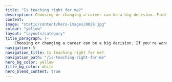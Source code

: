```yaml
---
title: "Is teaching right for me?"
description: Choosing or changing a career can be a big decision. Find out about teacher pay and benefits and more to decide if teaching is right for you.
content:
image: "static/content/hero-images/0029.jpg"
colour: "yellow"
layout: "layouts/category"
title_paragraph: |-
    Choosing or changing a career can be a big decision. If you're wondering if teaching is right for you, find out what it's really like, and how varied and rewarding teaching can be.
navigation: 5
navigation_title: Is teaching right for me?
navigation_path: "/is-teaching-right-for-me"
hero_bg_color: yellow
title_bg_color: white
hero_blend_content: true
---
```

